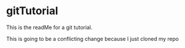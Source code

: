 # gitTutorial
This is the readMe for a git tutorial.

This is going to be a conflicting change because I just cloned my repo 